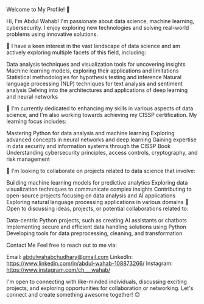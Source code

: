 Welcome to My Profile! 👋

Hi, I'm Abdul Wahab! I'm passionate about  data science, machine learning, cybersecurity. I enjoy exploring new technologies and solving real-world problems using innovative solutions.

👀 I have a keen interest in the vast landscape of data science and am actively exploring multiple facets of this field, including:

Data analysis techniques and visualization tools for uncovering insights
Machine learning models, exploring their applications and limitations
Statistical methodologies for hypothesis testing and inference
Natural language processing (NLP) techniques for text analysis and sentiment analysis
Delving into the architectures and applications of deep learning and neural networks


🌱 I'm currently dedicated to enhancing my skills in various aspects of data science, and I'm also working towards achieving my CISSP certification. My learning focus includes:

Mastering Python for data analysis and machine learning
Exploring advanced concepts in neural networks and deep learning
Gaining expertise in data security and information systems through the CISSP Book
Understanding cybersecurity principles, access controls, cryptography, and risk management


💞️ I'm looking to collaborate on projects related to data science that involve:

Building machine learning models for predictive analytics
Exploring data visualization techniques to communicate complex insights
Contributing to open-source projects focusing on data analysis and AI applications
Exploring natural language processing applications in various domains
🤝 Open to discussing ideas, projects, or potential collaborations related to:

Data-centric Python projects, such as creating AI assistants or chatbots
Implementing secure and efficient data handling solutions using Python
Developing tools for data preprocessing, cleaning, and transformation

Contact Me
Feel free to reach out to me via:

Email: abdulwahabchudhary@gmail.com
LinkedIn: https://www.linkedin.com/in/abdul-wahab-108873266/
Instagram: https://www.instagram.com/ch___wahab/

I'm open to connecting with like-minded individuals, discussing exciting projects, and exploring opportunities for collaboration or networking. Let's connect and create something awesome together! 😊

